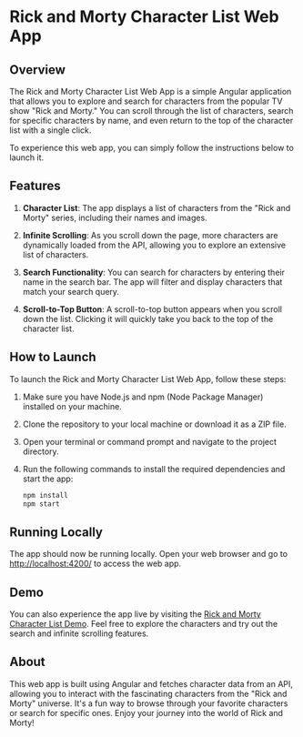 # Rick and Morty Character List Web App


## Overview

The Rick and Morty Character List Web App is a simple Angular application that allows you to explore and search for characters from the popular TV show "Rick and Morty." You can scroll through the list of characters, search for specific characters by name, and even return to the top of the character list with a single click.

To experience this web app, you can simply follow the instructions below to launch it.

## Features

1. **Character List**: The app displays a list of characters from the "Rick and Morty" series, including their names and images.

2. **Infinite Scrolling**: As you scroll down the page, more characters are dynamically loaded from the API, allowing you to explore an extensive list of characters.

3. **Search Functionality**: You can search for characters by entering their name in the search bar. The app will filter and display characters that match your search query.

4. **Scroll-to-Top Button**: A scroll-to-top button appears when you scroll down the list. Clicking it will quickly take you back to the top of the character list.

## How to Launch

To launch the Rick and Morty Character List Web App, follow these steps:

1. Make sure you have Node.js and npm (Node Package Manager) installed on your machine.

2. Clone the repository to your local machine or download it as a ZIP file.

3. Open your terminal or command prompt and navigate to the project directory.

4. Run the following commands to install the required dependencies and start the app:

   ```bash
   npm install
   npm start

## Running Locally

The app should now be running locally. Open your web browser and go to [http://localhost:4200/](http://localhost:4200/) to access the web app.

## Demo

You can also experience the app live by visiting the [Rick and Morty Character List Demo](https://rick-and-morty-app-lovat.vercel.app/). Feel free to explore the characters and try out the search and infinite scrolling features.

## About

This web app is built using Angular and fetches character data from an API, allowing you to interact with the fascinating characters from the "Rick and Morty" universe. It's a fun way to browse through your favorite characters or search for specific ones. Enjoy your journey into the world of Rick and Morty!

